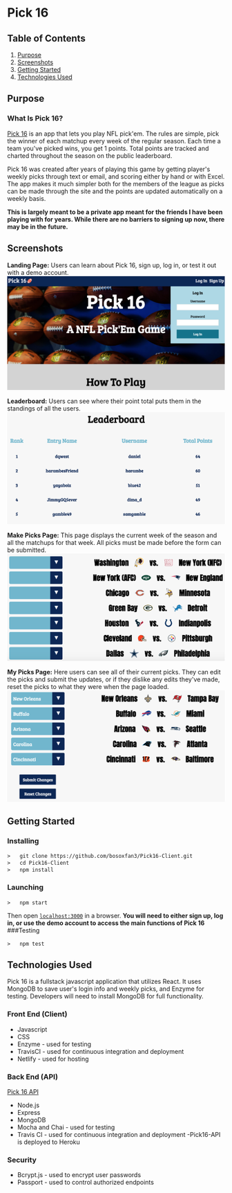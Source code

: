 Pick 16
=======

Table of Contents
-----------------
1. [Purpose](https://github.com/bosoxfan3/Pick-16#purpose)
2. [Screenshots](https://github.com/bosoxfan3/Pick-16#screenshots)
3. [Getting Started](https://github.com/bosoxfan3/Pick-16#getting-started)
4. [Technologies Used](https://github.com/bosoxfan3/Pick-16#technologies-used)

Purpose
-------
### What Is Pick 16?
[Pick 16](https://pick16.netlify.com/) is an app that lets you play NFL pick'em.
The rules are simple, pick the winner of each matchup every week of the regular season.
Each time a team you've picked wins, you get 1 points. Total points are tracked and charted throughout the season on the public leaderboard.

Pick 16 was created after years of playing this game by getting player's weekly picks through text or email, and scoring either by hand or with Excel. The app makes it much simpler both for the members of the league as picks can be made through the site and the points are updated automatically on a weekly basis.

**This is largely meant to be a private app meant for the friends I have been playing with for years. While there are no barriers to signing up now, there may be in the future.**

Screenshots
-----------
**Landing Page:** Users can learn about Pick 16, sign up, log in, or test it out with a demo account.
![Landing Page](/src/screenshots/LandingPage.png)

**Leaderboard:** Users can see where their point total puts them in the standings of all the users.
![Leaderboard](/src/screenshots/Leaderboard.png)

**Make Picks Page:** This page displays the current week of the season and all the matchups for that week. All picks must be made before the form can be submitted.
![Make Picks Page](/src/screenshots/MakePicks.png)

**My Picks Page:** Here users can see all of their current picks. They can edit the picks and submit the updates, or if they dislike any edits they've made, reset the picks
to what they were when the page loaded.
![My Picks Page](/src/screenshots/MyPicks.png)

Getting Started
---------------
### Installing
```
>   git clone https://github.com/bosoxfan3/Pick16-Client.git
>   cd Pick16-Client
>   npm install
```
### Launching
```
>   npm start
```
Then open [`localhost:3000`](http://localhost:3000) in a browser.
**You will need to either sign up, log in, or use the demo account to access the main functions of Pick 16**
###Testing
```
>   npm test
```

Technologies Used
-----------------
Pick 16 is a fullstack javascript application that utilizes React. It uses MongoDB to save
user's login info and weekly picks, and Enzyme for testing.
Developers will need to install MongoDB for full functionality.
### Front End (Client)
  * Javascript
  * CSS
  * Enzyme - used for testing
  * TravisCI - used for continuous integration and deployment
  * Netlify - used for hosting

### Back End (API)
  [Pick 16 API](https://github.com/bosoxfan3/Pick16-API)
  * Node.js
  * Express
  * MongoDB
  * Mocha and Chai - used for testing
  * Travis CI - used for continuous integration and deployment
    -Pick16-API is deployed to Heroku

### Security
  * Bcrypt.js - used to encrypt user passwords
  * Passport - used to control authorized endpoints